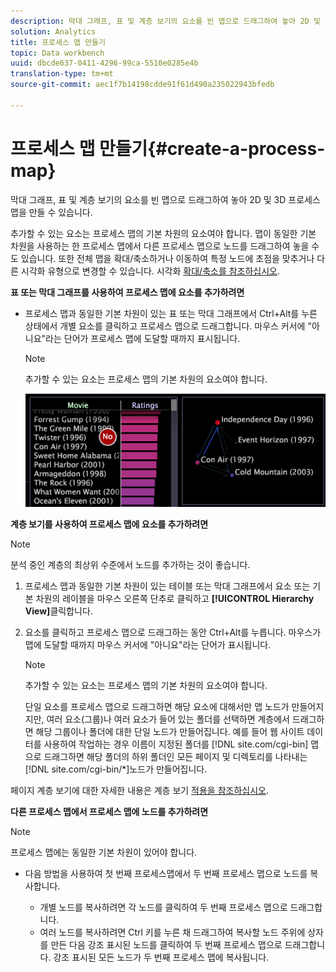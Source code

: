 ```yaml
---
description: 막대 그래프, 표 및 계층 보기의 요소를 빈 맵으로 드래그하여 놓아 2D 및 3D 프로세스 맵을 만들 수 있습니다.
solution: Analytics
title: 프로세스 맵 만들기
topic: Data workbench
uuid: dbcde637-0411-4296-99ca-5510e0285e4b
translation-type: tm+mt
source-git-commit: aec1f7b14198cdde91f61d490a235022943bfedb

---
```



# 프로세스 맵 만들기{#create-a-process-map}

막대 그래프, 표 및 계층 보기의 요소를 빈 맵으로 드래그하여 놓아 2D 및 3D 프로세스 맵을 만들 수 있습니다.

추가할 수 있는 요소는 프로세스 맵의 기본 차원의 요소여야 합니다. 맵이 동일한 기본 차원을 사용하는 한 프로세스 맵에서 다른 프로세스 맵으로 노드를 드래그하여 놓을 수도 있습니다. 또한 전체 맵을 확대/축소하거나 이동하여 특정 노드에 초점을 맞추거나 다른 시각화 유형으로 변경할 수 있습니다. 시각화 [확대/축소를 참조하십시오](../../../../home/c-get-started/c-vis/c-zoom-vis.md#concept-7e33670bb5344f78a316f1a84cc20530).

**표 또는 막대 그래프를 사용하여 프로세스 맵에 요소를 추가하려면**

* 프로세스 맵과 동일한 기본 차원이 있는 표 또는 막대 그래프에서 Ctrl+Alt를 누른 상태에서 개별 요소를 클릭하고 프로세스 맵으로 드래그합니다. 마우스 커서에 &quot;아니요&quot;라는 단어가 프로세스 맵에 도달할 때까지 표시됩니다.

   >[!NOTE]
   >
   >추가할 수 있는 요소는 프로세스 맵의 기본 차원의 요소여야 합니다.

   ![](assets/vis_2DProcessMap_addPages.png)

**계층 보기를 사용하여 프로세스 맵에 요소를 추가하려면**

>[!NOTE]
>
>분석 중인 계층의 최상위 수준에서 노드를 추가하는 것이 좋습니다.

1. 프로세스 맵과 동일한 기본 차원이 있는 테이블 또는 막대 그래프에서 요소 또는 기본 차원의 레이블을 마우스 오른쪽 단추로 클릭하고 **[!UICONTROL Hierarchy View]**&#x200B;클릭합니다.
1. 요소를 클릭하고 프로세스 맵으로 드래그하는 동안 Ctrl+Alt를 누릅니다. 마우스가 맵에 도달할 때까지 마우스 커서에 &quot;아니요&quot;라는 단어가 표시됩니다.

   >[!NOTE]
   >
   >추가할 수 있는 요소는 프로세스 맵의 기본 차원의 요소여야 합니다.

   단일 요소를 프로세스 맵으로 드래그하면 해당 요소에 대해서만 맵 노드가 만들어지지만, 여러 요소(그룹)나 여러 요소가 들어 있는 폴더를 선택하면 계층에서 드래그하면 해당 그룹이나 폴더에 대한 단일 노드가 만들어집니다. 예를 들어 웹 사이트 데이터를 사용하여 작업하는 경우 이름이 지정된 폴더를 [!DNL site.com/cgi-bin] 맵으로 드래그하면 해당 폴더의 하위 폴더인 모든 페이지 및 디렉토리를 나타내는 [!DNL site.com/cgi-bin/*]노드가 만들어집니다.

페이지 계층 보기에 대한 자세한 내용은 계층 보기 [적용을 참조하십시오](../../../../home/c-get-started/c-analysis-vis/c-tables/c-hier-vews.md#concept-b461183424a841eb94f8143a0eaf9bff).

**다른 프로세스 맵에서 프로세스 맵에 노드를 추가하려면**

>[!NOTE]
>
>프로세스 맵에는 동일한 기본 차원이 있어야 합니다.

* 다음 방법을 사용하여 첫 번째 프로세스맵에서 두 번째 프로세스 맵으로 노드를 복사합니다.

   * 개별 노드를 복사하려면 각 노드를 클릭하여 두 번째 프로세스 맵으로 드래그합니다.
   * 여러 노드를 복사하려면 Ctrl 키를 누른 채 드래그하여 복사할 노드 주위에 상자를 만든 다음 강조 표시된 노드를 클릭하여 두 번째 프로세스 맵으로 드래그합니다. 강조 표시된 모든 노드가 두 번째 프로세스 맵에 복사됩니다.

